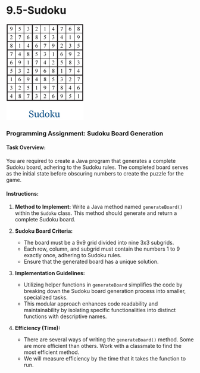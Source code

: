 # 9.5-Sudoku

![Completed Sudoku Board](assets/CompleteBoard.jpg)



### Programming Assignment: Sudoku Board Generation

#### Task Overview:
You are required to create a Java program that generates a complete Sudoku board, adhering to the Sudoku rules. The completed board serves as the initial state before obscuring numbers to create the puzzle for the game.

#### Instructions:
1. **Method to Implement:** Write a Java method named `generateBoard()` within the `Sudoku` class. This method should generate and return a complete Sudoku board.

2. **Sudoku Board Criteria:**
    - The board must be a 9x9 grid divided into nine 3x3 subgrids.
    - Each row, column, and subgrid must contain the numbers 1 to 9 exactly once, adhering to Sudoku rules.
    - Ensure that the generated board has a unique solution.

3. **Implementation Guidelines:**
    - Utilizing helper functions in `generateBoard` simplifies the code by breaking down the Sudoku board generation process into smaller, specialized tasks. 
    - This modular approach enhances code readability and maintainability by isolating specific functionalities into distinct functions with descriptive names. 

4. **Efficiency (Time):**
    - There are several ways of writing the `generateBoard()` method. Some are more efficient than others. Work with a classmate to find the most efficient method.
    - We will measure efficiency by the time that it takes the function to run.
    





